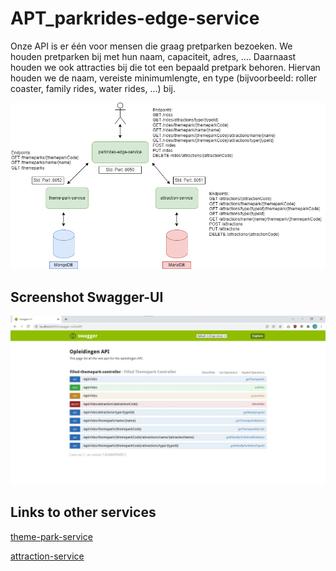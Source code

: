# APT_parkrides-edge-service

Onze API is er één voor mensen die graag pretparken bezoeken. We houden pretparken bij met hun naam, capaciteit, adres, …. Daarnaast houden we ook attracties bij die tot een bepaald pretpark behoren. Hiervan houden we de naam, vereiste minimumlengte, en type (bijvoorbeeld: roller coaster, family rides, water rides, …) bij.

![Diagram microservices architectuur](https://github.com/JensFillee/APT_parkrides-edge-service/blob/main/Diagram_microservices_architectuur.png?raw=true)

## Screenshot Swagger-UI
![Screenshot Swagger-UI](https://github.com/JensFillee/APT_parkrides-edge-service/blob/main/Swagger-UI.jpg?raw=true)

## Links to other services
[theme-park-service](https://github.com/JensFillee/APT_theme-park-service)

[attraction-service](https://github.com/JensFillee/APT_theme-park-service)

